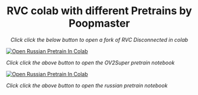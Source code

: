<div align="center"> <h1> RVC colab with different Pretrains by Poopmaster </h1> 
 
 _Click click the below button to open a fork of RVC Disconnected in colab_
</div>

<a target="_blank" href="https://colab.research.google.com/github/poiqazwsx/RVC-Notebooks/blob/main/RVC_v2_Disconnected_ORVCSnowie_RuPretrain.ipynb">
  <img src="https://colab.research.google.com/assets/colab-badge.svg" alt="Open Russian Pretrain In Colab"/>
</a> 
 
 _Click click the above button to open the OV2Super pretrain notebook_
</div>

 <a target="_blank" href="https://colab.research.google.com/github/poiqazwsx/RVC-Notebooks/blob/main/RVC_v2_Disconnected_ORVCSnowie_RuPretrain.ipynb">
  <img src="https://colab.research.google.com/assets/colab-badge.svg" alt="Open Russian Pretrain In Colab"/>
</a> 
 
 _Click click the above button to open the russian pretrain notebook_
</div>
